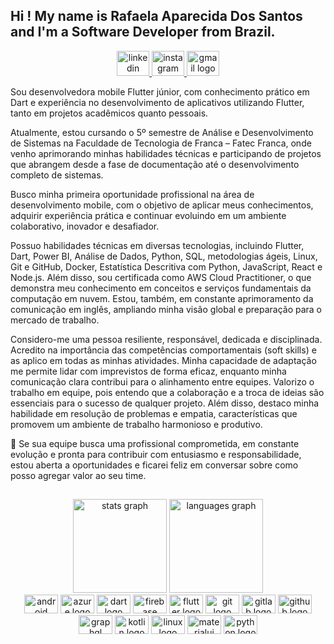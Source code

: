 ## Hi ! My name is Rafaela Aparecida Dos Santos and I'm a Software Developer from Brazil.

<div align="center">
  <a href="https://www.linkedin.com/in/rafaela-aparecida-dos-santos-28585a283/" target="_blank">
    <img src="https://raw.githubusercontent.com/maurodesouza/profile-readme-generator/master/src/assets/icons/social/linkedin/default.svg" width="52" height="40" alt="linkedin logo"  />
  </a>
  <a href="https://www.instagram.com/rafapsanttos?igsh=MW1lbGtzejNydzNu&utm_source=qr" target="_blank">
    <img src="https://raw.githubusercontent.com/maurodesouza/profile-readme-generator/master/src/assets/icons/social/instagram/default.svg" width="52" height="40" alt="instagram logo"  />
  </a>
  <a href="rafaelasantosdeveloper@gmail.com" target="_blank">
    <img src="https://raw.githubusercontent.com/maurodesouza/profile-readme-generator/master/src/assets/icons/social/gmail/default.svg" width="52" height="40" alt="gmail logo"  />
  </a>
</div>


<p align="left">Sou desenvolvedora mobile Flutter júnior, com conhecimento prático em Dart e experiência no desenvolvimento de aplicativos utilizando Flutter, tanto em projetos acadêmicos quanto pessoais.</p>
<p align="left">Atualmente, estou cursando o 5º semestre de Análise e Desenvolvimento de Sistemas na Faculdade de Tecnologia de Franca – Fatec Franca, onde venho aprimorando minhas habilidades técnicas e participando de projetos que abrangem desde a fase de documentação até o desenvolvimento completo de sistemas.</p>
<p align="left">Busco minha primeira oportunidade profissional na área de desenvolvimento mobile, com o objetivo de aplicar meus conhecimentos, adquirir experiência prática e continuar evoluindo em um ambiente colaborativo, inovador e desafiador.</p>
<p align="left">Possuo habilidades técnicas em diversas tecnologias, incluindo Flutter, Dart, Power BI, Análise de Dados, Python, SQL, metodologias ágeis, Linux, Git e GitHub, Docker, Estatística Descritiva com Python, JavaScript, React e Node.js. Além disso, sou certificada como AWS Cloud Practitioner, o que demonstra meu conhecimento em conceitos e serviços fundamentais da computação em nuvem. Estou, também, em constante aprimoramento da comunicação em inglês, ampliando minha visão global e preparação para o mercado de trabalho.</p>
<p align="left">Considero-me uma pessoa resiliente, responsável, dedicada e disciplinada. Acredito na importância das competências comportamentais (soft skills) e as aplico em todas as minhas atividades. Minha capacidade de adaptação me permite lidar com imprevistos de forma eficaz, enquanto minha comunicação clara contribui para o alinhamento entre equipes. Valorizo o trabalho em equipe, pois entendo que a colaboração e a troca de ideias são essenciais para o sucesso de qualquer projeto. Além disso, destaco minha habilidade em resolução de problemas e empatia, características que promovem um ambiente de trabalho harmonioso e produtivo.</p>
<p align="left">🚀 Se sua equipe busca uma profissional comprometida, em constante evolução e pronta para contribuir com entusiasmo e responsabilidade, estou aberta a oportunidades e ficarei feliz em conversar sobre como posso agregar valor ao seu time.</p>

##

<div align="center">
  <img src="https://github-readme-stats.vercel.app/api?hide_title=false&hide_rank=false&show_icons=true&include_all_commits=true&count_private=true&disable_animations=false&theme=dracula&locale=en&hide_border=false&username=rafaapsantos" height="150" alt="stats graph"  />
  <img src="https://github-readme-stats.vercel.app/api/top-langs?locale=en&hide_title=false&layout=compact&card_width=320&langs_count=5&theme=dracula&hide_border=false&username=rafaapsantos" height="150" alt="languages graph"  />
</div>

<div align="center">
  <img src="https://cdn.jsdelivr.net/gh/devicons/devicon@latest/icons/amazonwebservices/amazonwebservices-original-wordmark.svg" height="30" width="54" alt="android logo"  />
  <img src="https://cdn.jsdelivr.net/gh/devicons/devicon/icons/azure/azure-original.svg" height="30" width="54" alt="azure logo"  />
  <img src="https://cdn.jsdelivr.net/gh/devicons/devicon/icons/dart/dart-original.svg" height="30" width="54" alt="dart logo"  />
  <img src="https://cdn.jsdelivr.net/gh/devicons/devicon/icons/firebase/firebase-plain.svg" height="30" width="54" alt="firebase logo"  />
  <img src="https://cdn.jsdelivr.net/gh/devicons/devicon/icons/flutter/flutter-original.svg" height="30" width="54" alt="flutter logo"  />
  <img src="https://cdn.jsdelivr.net/gh/devicons/devicon/icons/git/git-original.svg" height="30" width="54" alt="git logo"  />
  <img src="https://cdn.jsdelivr.net/gh/devicons/devicon/icons/gitlab/gitlab-original.svg" height="30" width="54" alt="gitlab logo"  />
  <img src="https://cdn.jsdelivr.net/gh/devicons/devicon/icons/github/github-original.svg" height="30" width="54" alt="github logo"  />
  <img src="https://cdn.jsdelivr.net/gh/devicons/devicon/icons/graphql/graphql-plain.svg" height="30" width="54" alt="graphql logo"  />
  <img src="https://cdn.jsdelivr.net/gh/devicons/devicon/icons/kotlin/kotlin-original.svg" height="30" width="54" alt="kotlin logo"  />
  <img src="https://cdn.jsdelivr.net/gh/devicons/devicon/icons/linux/linux-original.svg" height="30" width="54" alt="linux logo"  />
  <img src="https://cdn.jsdelivr.net/gh/devicons/devicon/icons/materialui/materialui-original.svg" height="30" width="54" alt="materialui logo"  />
  <img src="https://cdn.jsdelivr.net/gh/devicons/devicon/icons/python/python-original.svg" height="30" width="54" alt="python logo"  />
</div>

